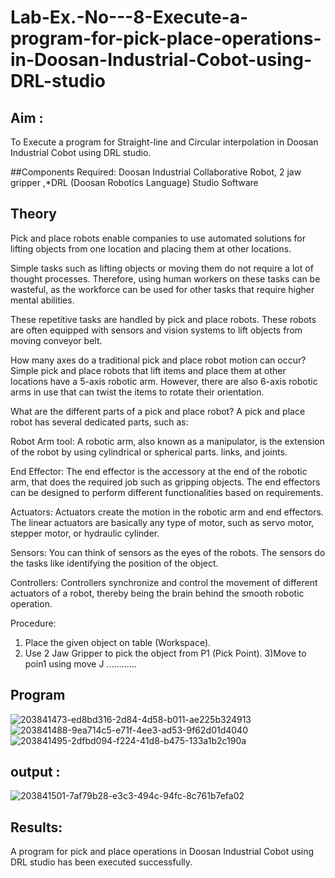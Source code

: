 # Lab-Ex.-No---8-Execute-a-program-for-pick-place-operations-in-Doosan-Industrial-Cobot-using-DRL-studio
## Aim :
To Execute a program for Straight-line and Circular interpolation in Doosan Industrial Cobot using DRL studio.

##Components Required: Doosan Industrial Collaborative Robot, 2 jaw gripper ,*DRL (Doosan Robotics Language) Studio Software


## Theory 
Pick and place robots enable companies to use automated solutions for lifting objects from one location and placing them at other locations.

Simple tasks such as lifting objects or moving them do not require a lot of thought processes. Therefore, using human workers on these tasks can be wasteful, as the workforce can be used for other tasks that require higher mental abilities.

These repetitive tasks are handled by pick and place robots. These robots are often equipped with sensors and vision systems to lift objects from moving conveyor belt.

How many axes do a traditional pick and place robot motion can occur?
Simple pick and place robots that lift items and place them at other locations have a 5-axis robotic arm. However, there are also 6-axis robotic arms in use that can twist the items to rotate their orientation.

What are the different parts of a pick and place robot?
A pick and place robot has several dedicated parts, such as:

Robot Arm tool: A robotic arm, also known as a manipulator, is the extension of the robot by using cylindrical or spherical parts. links, and joints.

End Effector: The end effector is the accessory at the end of the robotic arm, that does the required job such as gripping objects. The end effectors can be designed to perform different functionalities based on requirements.

Actuators: Actuators create the motion in the robotic arm and end effectors. The linear actuators are basically any type of motor, such as servo motor, stepper motor, or hydraulic cylinder.

Sensors: You can think of sensors as the eyes of the robots. The sensors do the tasks like identifying the position of the object.

Controllers: Controllers synchronize and control the movement of different actuators of a robot, thereby being the brain behind the smooth robotic operation.



Procedure:


1) Place the given object on table (Workspace).
2) Use 2 Jaw Gripper to pick the object from P1 (Pick Point). 
3)Move to poin1 using move J
............


## Program 
![203841473-ed8bd316-2d84-4d58-b011-ae225b324913](https://github.com/swemurali/Lab-Ex.-No---8-Execute-a-program-for-pick-place-operations-in-Doosan-Industrial-Cobot-using-DRL-st/assets/94165336/0e78f139-329d-43f3-ab53-aeb8aa24d037)
![203841488-9ea714c5-e71f-4ee3-ad53-9f62d01d4040](https://github.com/swemurali/Lab-Ex.-No---8-Execute-a-program-for-pick-place-operations-in-Doosan-Industrial-Cobot-using-DRL-st/assets/94165336/d23b75f1-bdf7-425d-92b6-5b219eac69d3)
![203841495-2dfbd094-f224-41d8-b475-133a1b2c190a](https://github.com/swemurali/Lab-Ex.-No---8-Execute-a-program-for-pick-place-operations-in-Doosan-Industrial-Cobot-using-DRL-st/assets/94165336/48f31b90-b791-4212-9250-852322e1ae97)


## output : 
![203841501-7af79b28-e3c3-494c-94fc-8c761b7efa02](https://github.com/swemurali/Lab-Ex.-No---8-Execute-a-program-for-pick-place-operations-in-Doosan-Industrial-Cobot-using-DRL-st/assets/94165336/649bb4e6-8016-4d8c-b457-f9d1078c237e)


## Results: 
A program for pick and place operations in Doosan Industrial Cobot using DRL studio has been executed successfully.





